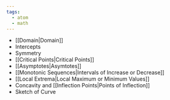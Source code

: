 ```yaml
---
tags:
  - atom
  - math
---
```

- [[Domain|Domain]]
- Intercepts
- Symmetry
- [[Critical Points|Critical Points]]
- [[Asymptotes|Asymtotes]]
- [[Monotonic Sequences|Intervals of Increase or Decrease]]
- [[Local Extrema|Local Maximum or Minimum Values]]
- Concavity and [[Inflection Points|Points of Inflection]]
- Sketch of Curve